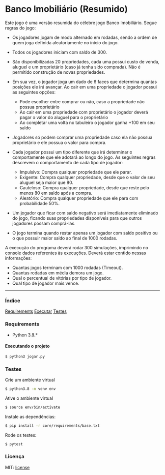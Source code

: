 # Banco Imobiliário (Resumido)

Este jogo é uma versão resumida do célebre jogo Banco Imobiliário.
Segue regras do jogo:
-  Os jogadores jogam de modo alternado em rodadas, sendo a ordem de quem joga
definida aleatoriamente no início do jogo.
- Todos os jogadores iniciam com saldo de 300.
- São disponibilizadas 20 propriedades, cada uma possui custo de venda, aluguel
    e um proprietário (caso já tenha sido comprada). Não é permitido construção de
    novas propriedades.
- Em sua vez, o jogador joga um dado de 6 faces que determina quantas posições ele
    irá avançar. Ao cair em uma propriedade o jogador possui as seguintes opções:
   - Pode escolher entre comprar ou não, caso a propriedade não possua proprietário
   - Ao cair em uma propriedade com proprietário o jogador deverá pagar o valor do
     aluguel para o proprietário
   - Ao completar uma volta no tabuleiro o jogador ganha +100 em seu saldo

- Jogadores só podem comprar uma propriedade caso ela não possua proprietário e ele
    possua o valor para compra.
- Cada jogador possui um tipo diferente que irá determinar o comportamente que ele
    adotará ao longo do jogo. As seguintes regras descrevem o comportamento de cada
    tipo de jogador:
    - Impulsivo: Compra qualquer propriedade que ele parar.
    - Exigente: Compra qualquer propriedade, desde que o valor de seu aluguel seja maior que 80.
    - Cauteloso: Compra qualquer propriedade, desde que reste pelo menos 80 em saldo após a compra.
    - Aleatório: Compra qualquer propriedade que ele para com probabilidade 50%.
- Um jogador que ficar com saldo negativo será imediatamente eliminado do jogo,
    ficando suas propriedades disponíveis para que outros jogadores possam comprá-las.
- O jogo termina quando restar apenas um jogador com saldo positivo ou o que possuir
    maior saldo ao final de 1000 rodadas.

A execução do programa deverá rodar 300 simulações, imprimindo no console dados referentes às execuções.
Deverá estar contido nessas informações:
- Quantas jogos terminam com 1000 rodadas (Timeout).
- Quantas rodadas em média demora um jogo.
- Qual o percentual de vitórias por tipo de jogador.
- Qual tipo de jogador mais vence.
___________

### Índice

[Requirements](#requirements)
[Executar](#executando)
[Testes](#testes)


### Requirements

- Python 3.8.*


#### Executando o projeto 

```bash
$ python3 jogar.py
```


### Testes

Crie um ambiente virtual
```bash
$ python3.8 -m venv env
```

Ative o ambiente virtual
```bash
$ source env/bin/activate
```

Instale as dependências:
```bash
$ pip install -r core/requirements/base.txt
```

Rode os testes:
```bash
$ pytest
```


### Licença

MIT: [license](./LICENSE)
